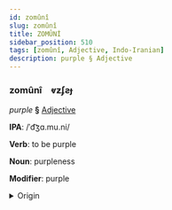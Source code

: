 ```yaml
---
id: zomûnî
slug: zomûnî
title: ZOMÛNİ
sidebar_position: 510
tags: [zomûnî, Adjective, Indo-Iranian]
description: purple § Adjective
---
```


### zomûnî&emsp;<span kind="abugida">ⱴƶʄƨɟ</span>

*purple* **§** [Adjective](../../tags/Adjective)

**IPA**: /ˈd͡ʒɑ.mu.ni/

**Verb**: to be purple

**Noun**: purpleness

**Modifier**: purple

<details>
    <summary>Origin</summary>
    Hindi जामुनी jāmunī [d͡ʒäː.mʊ.n̪iː]<br/>
    <em>Indo-Iranian Language Family</em>
</details>